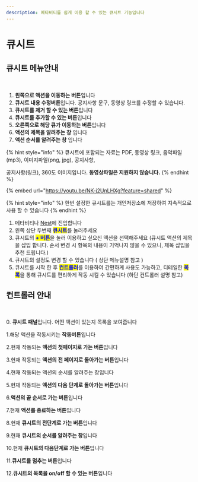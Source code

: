 ```yaml
---
description: 메타비티를 쉽게 이용 할 수 있는 큐시트 기능입니다
---
```


# 큐시트

## 큐시트 메뉴안내

<figure><img src="../.gitbook/assets/스크린샷-2023-11-23-오전-11.20.15.png" alt=""><figcaption></figcaption></figure>

1. **왼쪽으로 액션을 이동하는 버튼**입니다
2. **큐시트 내용 수정버튼**입니다. 공지사항 문구, 동영상 링크를 수정할 수 있습니다.
3. **큐시트를 제거 할 수 있는 버튼**입니다&#x20;
4. **큐시트를 추가할 수 있는 버튼**입니다&#x20;
5. **오른쪽으로 해당 큐가 이동하는 버튼**입니다&#x20;
6. **액션의 제목을 알려주는 창** 입니다
7. **액션 순서를 알려주는 창** 입니다&#x20;

{% hint style="info" %}
큐시트에 포함되는 자료는 PDF, 동영상 링크, 음악파일(mp3), 이미지파일(png, jpg), 공지사항,&#x20;

공지사항(링크), 360도 이미지입니다. **동영상파일은 지원하지 않습니다.**
{% endhint %}

{% embed url="https://youtu.be/NK-j2UnLHXg?feature=shared" %}

{% hint style="info" %}
한번 설정한 큐시트를는 개인저장소에 저장하여 지속적으로 사용 할 수 있습니다&#x20;
{% endhint %}



1. 메타비티나 [Nest](undefined-1.md)에 진입합니다
2. 왼쪽 상단 두번째 <mark style="color:blue;">**큐시트**</mark>를 눌러주세요
3. 큐시트의 <mark style="color:blue;">**+ 버튼**</mark>을 눌러 이용하고 싶으신 액션을 선택해주세요 (큐시트 액션의 제목을 삽입 합니다.  순서 변경 시 항목의 내용이 기억나지 않을 수 있으니, 제목 삽입을 추천 드립니다.)
4. 큐시트의 설정도 변경 할 수 있습니다 ( 상단 메뉴설명 참고 )&#x20;
5. 큐시트를 시작 한 후 <mark style="color:blue;">**컨트롤러**</mark>를 이용하여 간편하게 사용도 가능하고, 디테일한 <mark style="color:blue;">**목록**</mark>을 통해 큐시트를 편리하게 작동 시킬 수 있습니다 (하단 컨트롤러 설명 참고)

## 컨트롤러 안내



<figure><img src="../.gitbook/assets/스크린샷-2023-11-23-오전-11.31.31.png" alt=""><figcaption></figcaption></figure>

0\. **큐시트 패널**입니다. 어떤 액션이 있는지 목록을 보여줍니다&#x20;

1.해당 액션을 작동시키는 **작동버튼**입니다

2.현재 작동되는 **액션의 첫페이지로 가는 버튼**입니다

3.현재 작동되는 **액션의 전 페이지로 돌아가는 버튼**입니다&#x20;

4.현재 작동되는 액션의 순서를 알려주는 창입니다&#x20;

5.현재 작동되는 **액션의 다음 단계로 돌아가는 버튼**입니다&#x20;

6.**액션의 끝 순서로 가는 버튼**입니다&#x20;

7.현재 **액션를 종료하는 버튼**입니다&#x20;

8.현재 **큐시트의 전단계로 가는 버튼**입니다&#x20;

9.현재 **큐시트의 순서를 알려주는 창**입니다&#x20;

10.현재 **큐시트의 다음단계로 가는 버튼**입니다&#x20;

11.**큐시트를 멈추는 버튼**입니다&#x20;

12.**큐시트의 목록을 on/off 할 수 있는 버튼**입니다&#x20;







